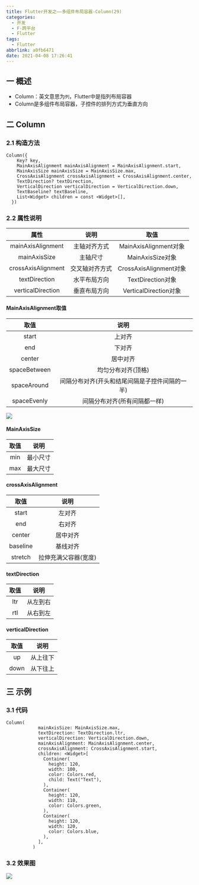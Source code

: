 ```yaml
---
title: Flutter开发之——多组件布局容器-Column(29)
categories:
  - 开发
  - F-跨平台
  - Flutter
tags:
  - Flutter
abbrlink: a0fb6471
date: 2021-04-08 17:26:41
---
```

## 一 概述

* Column：英文意思为`列`，Flutter中是指列布局容器
* Column是多组件布局容器，子控件的排列方式为垂直方向

<!--more-->

## 二 Column

### 2.1 构造方法

```
Column({
    Key? key,
    MainAxisAlignment mainAxisAlignment = MainAxisAlignment.start,
    MainAxisSize mainAxisSize = MainAxisSize.max,
    CrossAxisAlignment crossAxisAlignment = CrossAxisAlignment.center,
    TextDirection? textDirection,
    VerticalDirection verticalDirection = VerticalDirection.down,
    TextBaseline? textBaseline,
    List<Widget> children = const <Widget>[],
  }) 
```

### 2.2 属性说明

|        属性        |      说明      |          取值          |
| :----------------: | :------------: | :--------------------: |
| mainAxisAlignment  |  主轴对齐方式  | MainAxisAlignment对象  |
|    mainAxisSize    |    主轴尺寸    |    MainAxisSize对象    |
| crossAxisAlignment | 交叉轴对齐方式 | CrossAxisAlignment对象 |
|   textDirection    |  水平布局方向  |   TextDirection对象    |
| verticalDirection  |  垂直布局方向  | VerticalDirection对象  |

#### MainAxisAlignment取值

|     取值     |                      说明                      |
| :----------: | :--------------------------------------------: |
|    start     |                     上对齐                     |
|     end      |                     下对齐                     |
|    center    |                    居中对齐                    |
| spaceBetween |               均匀分布对齐(顶格)               |
| spaceAround  | 间隔分布对齐(开头和结尾间隔是子控件间隔的一半) |
| spaceEvenly  |          间隔分布对齐(所有间隔都一样)          |

![][1]

#### MainAxisSize

| 取值 |   说明   |
| :--: | :------: |
| min  | 最小尺寸 |
| max  | 最大尺寸 |

#### crossAxisAlignment

|   取值   |         说明         |
| :------: | :------------------: |
|  start   |        左对齐        |
|   end    |        右对齐        |
|  center  |       居中对齐       |
| baseline |       基线对齐       |
| stretch  | 拉伸充满父容器(宽度) |

#### textDirection

| 取值 |   说明   |
| :--: | :------: |
| ltr  | 从左到右 |
| rtl  | 从右到左 |

#### verticalDirection
| 取值 |   说明   |
| :--: | :------: |
|  up  | 从上往下 |
| down | 从下往上 |

## 三 示例

### 3.1 代码

```
Column(
            mainAxisSize: MainAxisSize.max,
            textDirection: TextDirection.ltr,
            verticalDirection: VerticalDirection.down,
            mainAxisAlignment: MainAxisAlignment.center,
            crossAxisAlignment: CrossAxisAlignment.start,
            children: <Widget>[
              Container(
                height: 120,
                width: 100,
                color: Colors.red,
                child: Text("Text"),
              ),
              Container(
                height: 120,
                width: 110,
                color: Colors.green,
              ),
              Container(
                height: 120,
                width: 120,
                color: Colors.blue,
              ),
            ],
          )
```

### 3.2 效果图
![][2]



[1]:https://cdn.jsdelivr.net/gh/PGzxc/CDN/blog-flutter/flutter-column-crossAxisAlignment.png
[2]:https://cdn.jsdelivr.net/gh/PGzxc/CDN/blog-flutter/flutter-column-sample.png